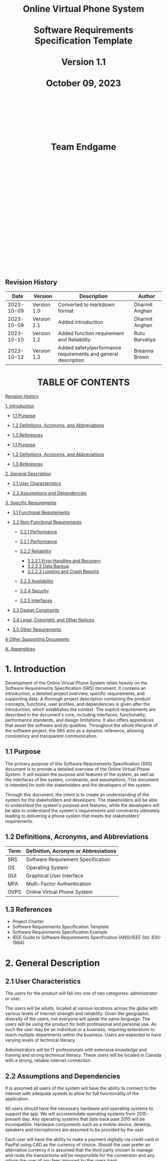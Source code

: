 <center><H1>
<br></br>
<br></br>
<br></br>
Online Virtual Phone System
<br></br>
Software Requirements Specification Template
<br></br>
Version 1.1
<br></br>
October 09, 2023
<br></br>
<br></br>
<br></br>
Team Endgame
<br></br>
<br></br>
<br></br>
<br></br>
<br></br>
<br></br>
</H1>
</center>

<div class="page-break"></div>

## Revision History

| **Date** | **Version** | **Description** | **Author** |
| --- | --- | --- | --- |
| 2023-10-09 | Version 1.0 | Converted to markdown format | Dharmit Anghan |
| 2023-10-09 | Version 1.1 | Added introduction | Dharmit Anghan |
| 2023-10-10 | Version 1.2 | Added function requirement and Reliability | Rutu Barvaliya |
| 2023-10-12 | Version 1.3 | Added safety/performance requirements and general description | Breanna Brown |

<div class="page-break"></div>

<center><H1>TABLE OF CONTENTS</H1></center>

[Revision History](#Revision-History)

[1. Introduction](#1-introduction)

- [1.1 Purpose](#1.1-Purpose)

- [1.2 Definitions, Acronyms, and Abbreviations](#1.2-Definitions-Acronyms-and-Abbreviations)

- [1.3 References](#1.3-References)
- [1.1 Purpose](#11-purpose)
- [1.2 Definitions, Acronyms, and Abbreviations](#12-definitions-acronyms-and-abbreviations)
- [1.3 References](#13-references)

[2. General Description](#2-general-description)

- [2.1 User Characteristics](#21-user-characteristics)

- [2.2 Assumptions and Dependencies](#22-assumptions-and-dependencies)

[3. Specific Requirements](#3-specific-requirements)

- [3.1 Functional Requirements](#3.1-Functional-Requirements)

- [3.2 Non-Functional Requirements](#3.2-Non-Functional-Requirements)

    - [3.2.1 Performance](#3.2.1-Performance)

    - [3.2.1 Performance](#321-performance)
    - [3.2.2 Reliability](#322-reliability)
        - [3.2.2.1 Error Handling and Recovery](#3221-error-handling-and-recovery)
        - [3.2.2.2 Data Backup](#3222-data-backup)
        - [3.2.2.3 Logging and Crash Reports](#3223-logging-and-crash-reports)
    - [3.2.3 Availability](#323-availability)
    - [3.2.4 Security](#324-security)
    - [3.2.5 Interfaces](#325-interfaces)

- [3.3 Design Constraints](#33-design-constraints)

- [3.4 Legal, Copyright, and Other Notices](#34-legal-copyright-and-other-notices)

- [3.5 Other Requirements](#35-other-requirements)

[4 Other Supporting Documents](#4-other-supporting-documents)

[A. Appendices](#a-appendices)


<div class="page-break"></div>

# 1. Introduction

Development of the Online Virtual Phone System relies heavily on the Software Requirements Specification (SRS) document. It contains an introduction, a detailed project overview, specific requirements, and supporting data. A thorough project description containing the product concepts, functions, user profiles, and dependencies is given after the introduction, which establishes the context. The explicit requirements are described in the document's core, including interfaces, functionality, performance standards, and design limitations. It also offers appendices that assist the software and its qualities. Throughout the whole lifecycle of the software project, the SRS acts as a dynamic reference, allowing consistency and transparent communication.

## 1.1 Purpose

The primary purpose of this Software Requirements Specification (SRS) document is to provide a detailed overview of the Online Virtual Phone System. It will explain the purpose and features of the system, as well as the interfaces of the system, constraints, and assumptions. This document is intended for both the stakeholders and the developers of the system.

Through this document, the intent is to create an understanding of the system for the stakeholders and developers. The stakeholders will be able to understand the system's purpose and features, while the developers will be able to understand the system's requirements and constraints ultimately leading to delivering a phone system that meets the stakeholders' requirements.

## 1.2 Definitions, Acronyms, and Abbreviations

| **Term** | **Definition, Acronym or Abbreviations** |
| --- | --- |
| SRS | Software Requirement Specification |
| OS | Operating System |
| GUI | Graphical User Interface |
| MFA | Multi-Factor Authentication | 
| OVPS | Online Virtual Phone System |


## 1.3 References

- Project Charter
- Software Requirements Specification Template
- Software Requirements Specification Example
- IEEE Guide to Software Requirements Specification (ANSI/IEEE Std. 830-1984)

<div class="page-break"></div>

# 2. General Description

## 2.1 User Characteristics

The users for the product will fall into one of two categories: administrator or user. 

The users will be adults, located at various locations across the globe with various levels of internet strength and reliability. Given the geographic diversity of the users, not everyone will speak the same language. The users will be using the product for both professional and personal use. As such the user may be an individual or a business, requiring extensions to reach multiple departments within the business. Users are expected to have varying levels of technical literacy. 

Administrators will be IT professionals with extensive knowledge and training and strong techinical literacy. These users will be located in Canada with a strong, reliable internet connection. 

## 2.2 Assumptions and Dependencies

It is assumed all users of the system will have the ability to connect to the internet with adequate speeds to allow for full functionality of the application. 

All users should have the necessary hardware and operating systems to support the app. We will accommodate operating systems from 2015-present day. Any operating systems that date back past 2015 will be incompatible. Hardware components such as a mobile device, desktop, speakers and microphones are assumed to be provided by the user.

Each user will have the ability to make a payment digitally via credit card or PayPal using CAD as the currency of choice. Should the user prefer an alternative currency it is assumed that the third party chosen to manage and route the transactions will be responsible for the conversion and any inform the user of any fees imposed by the users bank. 

While not all users will be fluent in English, it is assumed the users will be familar enough with one of the 4 languages provided to navigate the app without too much difficulty. 

The app will depend on the use of third party services to manage payment. As such, agreements must be made between the Online Virtual Phone System and the chosen third party.

<div class="page-break"></div>

# 3. Specific Requirements

This will be the largest and most important section of the SRS. The customer requirements will be embodied within Section 2, but this section will give the D-requirements that are used to guide the project's software design, implementation, and testing.

## 3.1 Functional Requirements

### 3.1.1 Authentication
-	The system shall ask for username and password.
-	The system shall ask for multi-factor authentication(MFA).
-	The system shall support face/biometric authentication in mobile application.
-	The system shall check for humans by providing a puzzle or captcha.

### 3.1.2 User Account Management
- The system shall allow users/clients to easily create new accounts.
- The system shall provide a smooth onboarding process to guide users through the initial setup.
- The system shall allow users to update their personal information.
- The system shall allow users to set visibility level for their personal information.
- The system shall define different user roles.
- The system shall assign different levels of permission to each role to control what actions users can perform within the system.
- The system shall allow users to delete or deactivate their accounts if they wish to discontinue using the services.
- The system shall allow users to configure multi-factor authentication(MFA) to add an extra layer of security.

### 3.1.3 Search Functionality
- The system shall support searching for contact information by typing the recipient's name.
- The system shall support searching by partial or full keywords.
- The system shall support searching by digits.
- The system shall provide auto suggestions when searching by the recipient's name.
- The system shall sort the search results in ascending order.
- The system shall enable users to navigate between the search results.
- The system shall notify users when no matching results are found in the search.
- The system shall retain search history for 7 days.
- The system shall display only up to 15 matching results on the current screen.

### 3.1.4 Call Processing

#### 3.1.4.1 Call Dailing
- The system shall allow users to dial a number directly from their contact list.
- The system shall allow users to dial a number by typing it on the number keypad.
- The system shall allow users to copy and paste phone numbers into the dialing screen.

#### 3.1.4.2 Call Routing/Park
- The system shall perform call routing for incoming calls to business phone numbers.
- The system shall allow clients to configure their business phone numbers, including operation hours, department numbers, and pre-recorded scripts.

#### 3.1.4.3 Call Forwarding
- The system shall allow business phone users to set up call forwarding rules.
- The system shall support up to two additional devices, in addition to the primary device, for call forwarding.

#### 3.1.4.4 Voicemail Setup
- The system shall allow all users to set up their voicemail script.
- The system shall store voicemail for 30 days, they shall be automatically deleted.
- The system shall allow users to save/store voicemails with a total size of up to 1 GB.

#### 3.1.4.5 Call Queue
- The system shall allow users to place call back request if there are more than 10 calls ahead of them on the bussiness line.
- The system shall allow business phone number clients to configure the distribution of calls.

#### 3.1.4.6 Call Back
- The system shall allow business phone users to access call back information that was requested by their clients.

#### 3.1.4.7 Calling Functionality
- The system shall allow users to type extension or department where they would like to reach.
- The system shall allow users to dial the number directly from their contact list.

### 3.1.5 Save/Edit Contacts
- The system shall allow users to enter email addresses.
- The system shall allow users to enter company information.
- The system shall allow users to enter the company's URL/Website link.
- The system shall allow users to enter their business/home address.

### 3.1.6 Allow to Customize Contact List
- The system shall allow users to create a favorite contact list.
- The system shall allow users to save/mark/create an emergency contact list.
- The system shall allow users to tag contact and group them together.
- The system shall allow users to enter a phone number in the blacklist.
- The system shall allow users to enter a phone number in spam.

### 3.1.7 Call History
- The system shall show the number of missed calls to users.
- The system shall maintain incoming and outgoing call history for up to 4 weeks.
- The system shall allow users to retrieve their call history based on date, name, and number.

### 3.1.8 Online Promotions and Rewards
- The system shall display all available promotions to the user.
- The system shall allow users to select from the available promotions.
- The system shall shows rates of promotions in different currencies.

### 3.1.9 Plan Detail
- The system shall provide detailed information on all the available plans.
- The system shall allow users to do comparision between different plans.

### 3.1.10 Plan Purchase
- The system shall allow users to confirm plan purchase.
- The system shall activate the purchased plan as soon as the payment goes through.

### 3.1.11 Payment Options 
- The system shall present all available options for payment.
- The system shall allow users to select the payment method for order.
- The system shall allow users to enter payment details.

### 3.1.12 Email Confirmation
- The system shall send purchase confirmation to the users through email. 

### 3.1.13 Billing Information
- The system shall display billing information on the application.
- The system shall send billing information to the users through email.
- The system shall send bill showing all charges incurred during a defined billing period.
- The system console shall display a user's bill for any billing period.
- The system shall shows sum of all charges for all calls incurred during the relevant billing period.
- The system shall shows all detail in bill including the duration of the call, the number dialed, the day of the week and the time of the day, the rate per minute for the call, and the charge for the call. 
- The system shall allow administrator to change amounts charged for call by adding or editing billing plans.
- The system shall issue bill immediately to a users in case of cancellation of services.
- The system shall generate warning in the bills in case of users have outstanding balance.

## 3.2 Non-Functional Requirements

Non-functional requirements may exist for the following attributes. Often these requirements must be achieved at a system-wide level rather than at a unit level. State the requirements in the following sections in measurable terms (e.g., 95% of transactions shall be processed in less than a second, system downtime may not exceed 1 minute per day, > 30-day MTBF value, etc).

This section describes non-functional features of the software project. Specify the requirements as user story.

### 3.2.1 Performance

#### 3.2.1.1 Load management 
- The system shall handle all calls up a predefined maximum, determined by the administrators. 
- The system shall record and display the system load in real time to the administrators.

#### 3.2.1.2 System Speed
- The app startup time shall not exceed 3 seconds. 

#### 3.2.1.3 Audio Quality
- The system audio quality shall meet a minimum mean opinion score (MOS) of 4. 
- The system will provide voice calls with latency exceeding no more than 150ms.  

### 3.2.2 Reliability

#### 3.2.2.1 Error Handling and Recovery 
- The system shall implement robust algorithm for error handling and recovery to enhance user experience at least 99%.

#### 3.2.2.2 Data Backup
- The system shall perform regular back up of call data daily with 99.99% accuracy rate to minimize the data loss in case of system failure/system patch.

#### 3.2.2.3 Logging and Crash Reports 
- The system shall collect logging and crash reports to detect and respond to the system in efficient manner with goal of improving performance and reliability. 


### 3.2.3 Availability

< The system shall provide a contractual agreement with an internet service provider for T3 access with 99.9999% availability. >

### 3.2.4 Security

#### 3.2.4.1 Passwords and sensitive date
- The system will ensure a newly created password meets an adequate level of complexity.
- The system shall store end-to-end encrypted passwords.
- The system shall not store any payment information nor will the system store any personal information in the form of cookies, etc.

#### 3.2.4.2 Voice call security 
- The system shall screen for incoming scam calls (ie. AI generated calls). 
- Voice calls will be fully secure with end-to-end encryption. 

### 3.2.5 Interfaces

##

## 3.3 Design Constraints

###

## 3.4 Legal, Copyright, and Other Notices

###

## 3.5 Other Requirements

Catchall section for any additional requirements.

# 4 Other Supporting Documents

# A. Appendices

Sections of this document are based upon the IEEE Guide to Software Requirements Specification (ANSI/IEEE Std. 830-1984). The SRS templates of Dr. Lawrence Chung (UTD) have also been used as guides in developing this template.